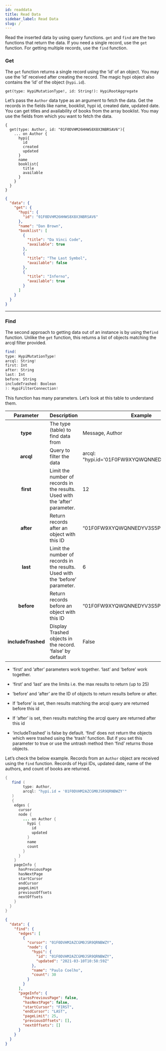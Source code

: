 ```yaml
---
id: readdata
title: Read Data
sidebar_label: Read Data
slug: /
---
```

Read the inserted data by using query functions. `get` and `find` are the two functions that return the data. If you need a single record, use the `get` function. For getting multiple records, use the `find` function.

### Get

The `get` function returns a single record using the ‘id’ of an object. You may use the ‘id’ received after creating the record. The magic hypi object also contains the ‘id’ of the object (`hypi.id`).
```
get(type: HypiMutationType!, id: String!): HypiRootAggregate
```
Let’s pass the `Author` data type as an argument to fetch the data. Get the records in the fields like name, booklist, hypi id, created date, updated date. You can get titles and availability of books from the array booklist. You may use the fields from which you want to fetch the data.
```
{
  get(type: Author, id: "01F0DVHM26HHWS8X8X3NBRSAV6"){
    ... on Author {
      hypi{
        id
        created
        updated
      }
      name
      booklist{
        title
        available
      }
    }
  }
}
```
```json
{
  "data": {
    "get": {
      "hypi": {
        "id": "01F0DVHM26HHWS8X8X3NBRSAV6"
      },
      "name": "Dan Brown",
      "booklist": [
        {
          "title": "Da Vinci Code",
          "available": true
        },
        {
          "title": "The Last Symbol",
          "available": false
        },
        {
          "title": "Inferno",
          "available": true
        }
      ]
    }
  }
}
```

***

### Find

The second approach to getting data out of an instance is by using the`find` 
function. Unlike the `get` function, this returns a list of objects matching the arcql filter provided.
```java
find(
type: HypiMutationType!
arcql: String!
first: Int
after: String
last: Int
before: String
includeTrashed: Boolean
): HypiFilterConnection!
```
This function has many parameters. Let’s look at this table to understand them.

| **Parameter**      | **Description**                                                                 | **Example**                                   |
|:------------------:|-------------------------------------------------------------------------------|-----------------------------------------------|
| **type**           | The type (table) to find data from                                             | Message, Author                               |
| **arcql**          | Query to filter the data                                                      | arcql: "hypi.id='01F0FW9XYQWQNNEDYV3S5P2WGQ'" |
| **first**          | Limit the number of records in the results. Used with the ‘after’ parameter.  | 12                                            |
| **after**          | Return records after an object with this ID                                   | “01F0FW9XYQWQNNEDYV3S5P2WGQ”                  |
| **last**           | Limit the number of records in the results. Used with the ‘before’ parameter. | 6                                             |
| **before**         | Return records before an object with this ID                                  | “01F0FW9XYQWQNNEDYV3S5P2WGQ”                  |
| **includeTrashed** | Display Trashed objects in the record. ‘false’ by default                     | False                                         |

+ ‘first’ and ‘after’ parameters work together. ‘last’ and ‘before’ work together.

+ ‘first’ and ‘last’ are the limits i.e. the max results to return (up to 25)

+ ‘before’ and ‘after’ are the ID of objects to return results before or after.

+ If ‘before’ is set, then results matching the arcql query are returned before this id

+ If ‘after’ is set, then results matching the arcql query are returned after this id

+ ‘includeTrashed’ is false by default. ‘find’ does not return the objects which were trashed using the ‘trash’ function. But if you set this parameter to true or use the untrash method then ‘find’ returns those objects.

Let’s check the below example. Records from an `Author` object are received using the `find` function. Records of Hypi IDs, updated date, name of the authors, and count of books are returned.
```java
{  
   find (
        type: Author, 
        arcql: "hypi.id = '01F0DVHM2AZCGM0JSR9QRNBWZY'"
   ) 
   {
    edges {
      cursor
      node {
        ... on Author {
          hypi {
            id
            updated
          }
          name
          count
        }
      }
    }
    pageInfo {
      hasPreviousPage
      hasNextPage
      startCursor
      endCursor
      pageLimit
      previousOffsets
      nextOffsets
    }
  }
}
```
```json
{
  "data": {
    "find": {
      "edges": [
        {
          "cursor": "01F0DVHM2AZCGM0JSR9QRNBWZY",
          "node": {
            "hypi": {
              "id": "01F0DVHM2AZCGM0JSR9QRNBWZY",
              "updated": "2021-03-10T10:58:59Z"
            },
            "name": "Paulo Coelho",
            "count": 30
          }
        }
      ],
      "pageInfo": {
        "hasPreviousPage": false,
        "hasNextPage": false,
        "startCursor": "FIRST",
        "endCursor": "LAST",
        "pageLimit": 25,
        "previousOffsets": [],
        "nextOffsets": []
      }
    }
  }
}